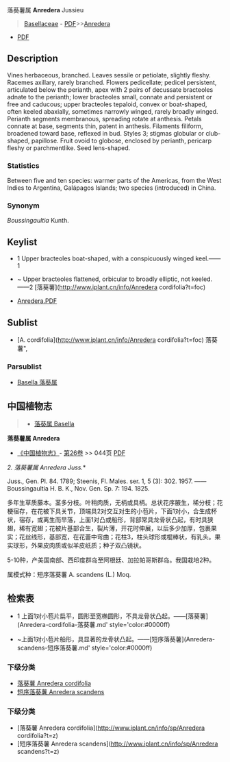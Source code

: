 落葵薯属 **Anredera** Jussieu

> [Basellaceae](http://www.iplant.cn/info/Basellaceae?t=foc) - [PDF](http://www.iplant.cn/foc/pdf/Basellaceae.pdf)>>[Anredera](http://www.iplant.cn/info/Anredera?t=foc)
 - [PDF](http://www.iplant.cn/foc/pdf/Anredera.pdf)

## Description

Vines herbaceous, branched. Leaves sessile or petiolate, slightly fleshy. Racemes axillary, rarely branched. Flowers pedicellate; pedicel persistent, articulated below the perianth, apex with 2 pairs of decussate bracteoles adnate to the perianth; lower bracteoles small, connate and persistent or free and caducous; upper bracteoles tepaloid, convex or boat-shaped, often keeled abaxially, sometimes narrowly winged, rarely broadly winged. Perianth segments membranous, spreading rotate at anthesis. Petals connate at base, segments thin, patent in anthesis. Filaments filiform, broadened toward base, reflexed in bud. Styles 3; stigmas globular or club-shaped, papillose. Fruit ovoid to globose, enclosed by perianth, pericarp fleshy or parchmentlike. Seed lens-shaped.

### Statistics
Between five and ten species: warmer parts of the Americas, from the West Indies to Argentina, Galápagos Islands; two species (introduced) in China.

### Synonym
*Boussingaultia* Kunth.


## Keylist

* 1 Upper bracteoles boat-shaped, with a conspicuously winged keel.——1  [](http://www.iplant.cn/info/?t=foc)
* ~ Upper bracteoles flattened, orbicular to broadly elliptic, not keeled.——2  [落葵薯](http://www.iplant.cn/info/Anredera cordifolia?t=foc)


* [Anredera.PDF](http://www.iplant.cn/foc/pdf/Anredera.pdf)

## Sublist

* [A.  cordifolia](http://www.iplant.cn/info/Anredera cordifolia?t=foc) 落葵薯",

### Parsublist

* [Basella  落葵属](http://www.iplant.cn/info/Basella?t=foc)

## 中国植物志

> * [落葵属  Basella](Basella-落葵属.md)


**落葵薯属 Anredera**

* [《中国植物志》](http://www.iplant.cn/frps)- [第26卷](http://www.iplant.cn/frps/vol/26) >> 044页 [PDF](http://www.iplant.cn/frps/pdf/26/044y.pdf)


**2. 落葵薯属* Anredera Juss.**

Juss., Gen. Pl. 84. 1789; Steenis, Fl. Males. ser. 1, 5 (3): 302. 1957. ——Boussingaultia H. B. K., Nov. Gen. Sp. 7: 194. 1825.

多年生草质藤本。茎多分枝。叶稍肉质，无柄或具柄。总状花序腋生，稀分枝；花梗宿存，在花被下具关节，顶端具2对交互对生的小苞片，下面1对小，合生成杯状，宿存，或离生而早落，上面1对凸或船形，背部常具龙骨状凸起，有时具狭翅，稀有宽翅；花被片基部合生，裂片薄，开花时伸展，以后多少加厚，包裹果实；花丝线形，基部宽，在花蕾中弯曲；花柱3，柱头球形或棍棒状，有乳头。果实球形，外果皮肉质或似羊皮纸质；种子双凸镜状。

5-10种，产美国南部、西印度群岛至阿根廷、加拉帕哥斯群岛。我国栽培2种。

属模式种：短序落葵薯 A. scandens (L.) Moq.

## 检索表

* 1 上面1对小苞片扁平，圆形至宽椭圆形，不具龙骨状凸起。——[落葵薯](Anredera-cordifolia-落葵薯.md'  style='color:#0000ff)

* ~上面1对小苞片船形，具显著的龙骨状凸起。——[短序落葵薯](Anredera-scandens-短序落葵薯.md'  style='color:#0000ff)

### 下级分类
* [落葵薯  Anredera cordifolia](Anredera-cordifolia-落葵薯.md)
* [短序落葵薯  Anredera scandens](Anredera-scandens-短序落葵薯.md)

### 下级分类
* [落葵薯  Anredera cordifolia](http://www.iplant.cn/info/sp/Anredera cordifolia?t=z)
* [短序落葵薯  Anredera scandens](http://www.iplant.cn/info/sp/Anredera scandens?t=z)
